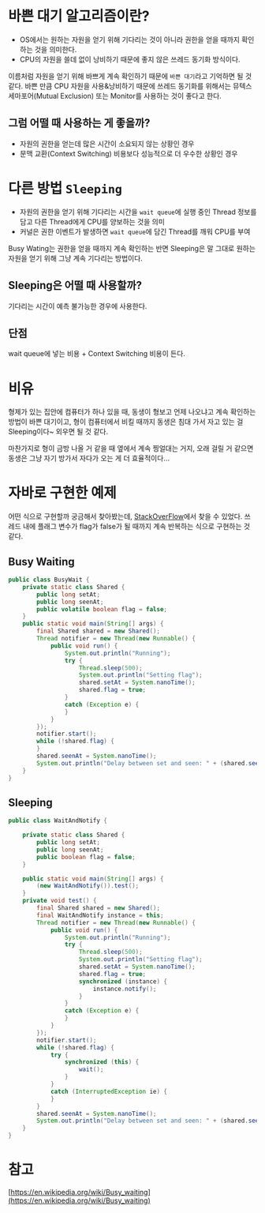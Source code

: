 # 바쁜 대기 알고리즘이란?

- OS에서는 원하는 자원을 얻기 위해 기다리는 것이 아니라 권한을 얻을 때까지 확인하는 것을 의미한다.
- CPU의 자원을 쓸데 없이 낭비하기 때문에 좋지 않은 쓰레드 동기화 방식이다.

이름처럼 자원을 얻기 위해 바쁘게 계속 확인하기 때문에 `바쁜 대기`라고 기억하면 될 것 같다. 바쁜 만큼 CPU 자원을 사용&낭비하기 때문에 쓰레드 동기화를 위해서는 뮤텍스 세마포어(Mutual Exclusion) 또는 Monitor를 사용하는 것이 좋다고 한다.

## 그럼 어떨 때 사용하는 게 좋을까?

- 자원의 권한을 얻는데 많은 시간이 소요되지 않는 상황인 경우
- 문맥 교환(Context Switching) 비용보다 성능적으로 더 우수한 상황인 경우

# 다른 방법 `Sleeping`

- 자원의 권한을 얻기 위해 기다리는 시간을 `wait queue`에 실행 중인 Thread 정보를 담고 다른 Thread에게 CPU를 양보하는 것을 의미
- 커널은 권한 이벤트가 발생하면 `wait queue`에 담긴 Thread를 깨워 CPU를 부여

Busy Wating는 권한을 얻을 때까지 계속 확인하는 반면 Sleeping은 말 그대로 원하는 자원을 얻기 위해 그냥 계속 기다리는 방법이다.

## Sleeping은 어떨 때 사용할까?

기다리는 시간이 예측 불가능한 경우에 사용한다.

## 단점

wait queue에 넣는 비용 + Context Switching 비용이 든다.

# 비유

형제가 있는 집안에 컴퓨터가 하나 있을 때, 동생이 형보고 언제 나오냐고 계속 확인하는 방법이 바쁜 대기이고, 형이 컴퓨터에서 비킬 때까지 동생은 침대 가서 자고 있는 걸 Sleeping이다~ 외우면 될 것 같다.

마찬가지로 형이 금방 나올 거 같을 때 옆에서 계속 찡얼대는 거지, 오래 걸릴 거 같으면 동생은 그냥 자기 방가서 자다가 오는 게 더 효율적이다...

# 자바로 구현한 예제

어떤 식으로 구현할까 궁금해서 찾아봤는데, [StackOverFlow](https://stackoverflow.com/questions/24948791/what-is-fast-wait-notify-or-busy-wait-in-java)에서 찾을 수 있었다. 쓰레드 내에 플래그 변수가 flag가 false가 될 때까지 계속 반복하는 식으로 구현하는 것 같다.

## Busy Waiting

```java
public class BusyWait {
    private static class Shared {
        public long setAt;
        public long seenAt;
        public volatile boolean flag = false;
    }
    public static void main(String[] args) {
        final Shared shared = new Shared();
        Thread notifier = new Thread(new Runnable() {
            public void run() {
                System.out.println("Running");
                try {
                    Thread.sleep(500);
                    System.out.println("Setting flag");
                    shared.setAt = System.nanoTime();
                    shared.flag = true;
                }
                catch (Exception e) {
                }
            }
        });
        notifier.start();
        while (!shared.flag) {
        }
        shared.seenAt = System.nanoTime();
        System.out.println("Delay between set and seen: " + (shared.seenAt - shared.setAt));
    }
}
```

## Sleeping

```java
public class WaitAndNotify {

    private static class Shared {
        public long setAt;
        public long seenAt;
        public boolean flag = false;
    }

    public static void main(String[] args) {
        (new WaitAndNotify()).test();
    }
    private void test() {
        final Shared shared = new Shared();
        final WaitAndNotify instance = this;
        Thread notifier = new Thread(new Runnable() {
            public void run() {
                System.out.println("Running");
                try {
                    Thread.sleep(500);
                    System.out.println("Setting flag");
                    shared.setAt = System.nanoTime();
                    shared.flag = true;
                    synchronized (instance) {
                        instance.notify();
                    }
                }
                catch (Exception e) {
                }
            }
        });
        notifier.start();
        while (!shared.flag) {
            try {
                synchronized (this) {
                    wait();
                }
            }
            catch (InterruptedException ie) {
            }
        }
        shared.seenAt = System.nanoTime();
        System.out.println("Delay between set and seen: " + (shared.seenAt - shared.setAt));
    }
}
```

# 참고

[https://en.wikipedia.org/wiki/Busy_waiting](https://en.wikipedia.org/wiki/Busy_waiting)
